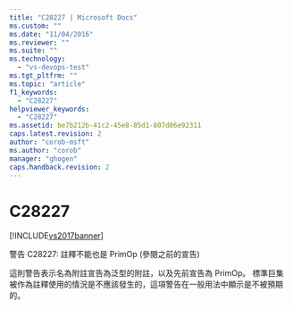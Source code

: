 ```yaml
---
title: "C28227 | Microsoft Docs"
ms.custom: ""
ms.date: "11/04/2016"
ms.reviewer: ""
ms.suite: ""
ms.technology: 
  - "vs-devops-test"
ms.tgt_pltfrm: ""
ms.topic: "article"
f1_keywords: 
  - "C28227"
helpviewer_keywords: 
  - "C28227"
ms.assetid: be7b212b-41c2-45e8-85d1-807d86e92311
caps.latest.revision: 2
author: "corob-msft"
ms.author: "corob"
manager: "ghogen"
caps.handback.revision: 2
---
```

# C28227
[!INCLUDE[vs2017banner](../code-quality/includes/vs2017banner.md)]

警告 C28227: 註釋不能也是 PrimOp \(參閱之前的宣告\)  
  
 這則警告表示名為附註宣告為泛型的附註，以及先前宣告為 PrimOp。  標準巨集被作為註釋使用的情況是不應該發生的，這項警告在一般用法中顯示是不被預期的。